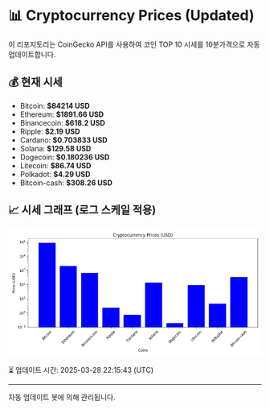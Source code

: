
# 📊 Cryptocurrency Prices (Updated)

이 리포지토리는 CoinGecko API를 사용하여 코인 TOP 10 시세를 10분가격으로 자동 업데이트합니다.

## 💰 현재 시세
- Bitcoin: **$84214 USD**
- Ethereum: **$1891.66 USD**
- Binancecoin: **$618.2 USD**
- Ripple: **$2.19 USD**
- Cardano: **$0.703833 USD**
- Solana: **$129.58 USD**
- Dogecoin: **$0.180236 USD**
- Litecoin: **$86.74 USD**
- Polkadot: **$4.29 USD**
- Bitcoin-cash: **$308.26 USD**

## 📈 시세 그래프 (로그 스케일 적용)
![Crypto Prices](crypto_prices.png)

⏳ 업데이트 시간: 2025-03-28 22:15:43 (UTC)

---
자동 업데이트 봇에 의해 관리됩니다.
